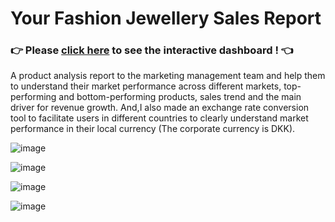 # Your Fashion Jewellery Sales Report

### 👉 Please [click here](https://app.powerbi.com/view?r=eyJrIjoiNTQ3ZTdkZWEtMGUwOS00N2E0LWEzNzMtOTU5MjQzYmI5NTk3IiwidCI6ImNiOTAzNDgyLWU1MGYtNDlkNC1hMDlhLTFiYTIzMjc1MTFhNiJ9&pageName=ReportSectiond2f66cc89492c35debcd) to see the interactive dashboard ! 👈

A product analysis report to the marketing management team and help them to understand their market performance across different markets, top-performing and bottom-performing products, sales trend and the main driver for revenue growth. And,I also made an exchange rate conversion tool to facilitate users in different countries to clearly understand market performance in their local currency (The corporate currency is DKK).

![image](https://github.com/jiaqiyu1/PortfolioProject/assets/84236678/db986588-fce7-4db1-8ae6-2994cfe0211d)

![image](https://github.com/jiaqiyu1/PortfolioProject/assets/84236678/dd82752f-0667-491a-bc60-701c0545d3ac)

![image](https://github.com/jiaqiyu1/PortfolioProject/assets/84236678/0e01d83b-6097-4881-86c4-ea6e17163cda)

![image](https://github.com/jiaqiyu1/PortfolioProject/assets/84236678/658b6c67-7c3d-4d2c-8911-23465c0ca68e)



